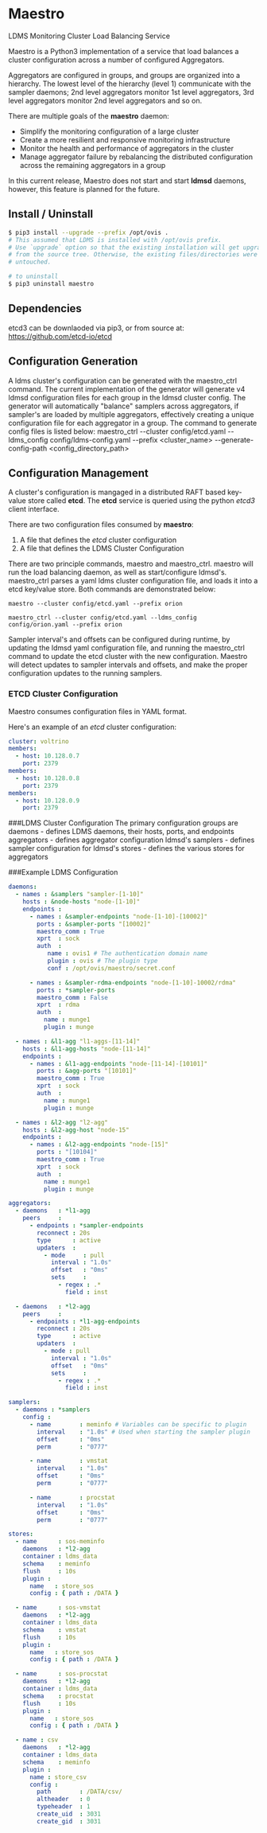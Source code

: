 # Maestro
LDMS Monitoring Cluster Load Balancing Service

Maestro is a Python3 implementation of a service that load balances
a cluster configuration across a number of configured Aggregators.

Aggregators are configured in groups, and groups are organized into a
hierarchy. The lowest level of the hierarchy (level 1) communicate
with the sampler daemons; 2nd level aggregators monitor 1st level
aggregators, 3rd level aggregators monitor 2nd level aggregators
and so on.

There are multiple goals of the __maestro__ daemon:
* Simplify the monitoring configuration of a large cluster
* Create a more resilient and responsive monitoring infrastructure
* Monitor the health and performance of aggregators in the cluster
* Manage aggregator failure by rebalancing the distributed
configuration across the remaining aggregators in a group

In this current release, Maestro does not start and start __ldmsd__
daemons, however, this feature is planned for the future.

## Install / Uninstall

```sh
$ pip3 install --upgrade --prefix /opt/ovis .
# This assumed that LDMS is installed with /opt/ovis prefix.
# Use `upgrade` option so that the existing installation will get upgrade
# from the source tree. Otherwise, the existing files/directories were left
# untouched.

# to uninstall
$ pip3 uninstall maestro
```

## Dependencies
etcd3 can be downlaoded via pip3, or from source at:
https://github.com/etcd-io/etcd

## Configuration Generation
A ldms cluster's configuration can be generated with the maestro_ctrl
command. The current implementation of the generator will generate
v4 ldmsd configuration files for each group in the ldmsd cluster config.
The generator will automatically "balance" samplers across aggregators,
if sampler's are loaded by multiple aggregators, effectively creating
a unique configuration file for each aggregator in a group.
 The command to generate config files is listed below:
	maestro_ctrl --cluster config/etcd.yaml --ldms_config config/ldms-config.yaml --prefix <cluster_name> --generate-config-path <config_directory_path>

## Configuration Management

A cluster's configuration is mangaged in a distributed RAFT based
key-value store called __etcd__. The __etcd__ service is queried using
the python _etcd3_ client interface.

There are two configuration files consumed by __maestro__:
1. A file that defines the _etcd_ cluster configuration
2. A file that defines the LDMS Cluster Configuration

There are two principle commands, maestro and maestro_ctrl. maestro will run the load balancing daemon, as well as start/configure ldmsd's. maestro_ctrl parses a yaml ldms cluster configuration file, and loads it into a etcd key/value store. Both commands are demonstrated below:

    maestro --cluster config/etcd.yaml --prefix orion

    maestro_ctrl --cluster config/etcd.yaml --ldms_config config/orion.yaml --prefix orion

Sampler interval's and offsets can be configured during runtime, by updating the ldmsd yaml
configuration file, and running the maestro_ctrl command to update the etcd cluster with the
new configuration. Maestro will detect updates to sampler intervals and offsets, and make
the proper configuration updates to the running samplers.

### ETCD Cluster Configuration

Maestro consumes configuration files in YAML format.

Here's an example of an _etcd_ cluster configuration:

```yaml
cluster: voltrino
members:
  - host: 10.128.0.7
    port: 2379
members:
  - host: 10.128.0.8
    port: 2379
members:
  - host: 10.128.0.9
    port: 2379
```

###LDMS Cluster Configuration
The primary configuration groups are
daemons
	- defines LDMS daemons, their hosts, ports, and endpoints
aggregators
	- defines aggregator configuration ldmsd's
samplers
	- defines sampler configuration for ldmsd's
stores
	- defines the various stores for aggregators

###Example LDMS Configuration
```yaml
daemons:
  - names : &samplers "sampler-[1-10]"
    hosts : &node-hosts "node-[1-10]"
    endpoints :
      - names : &sampler-endpoints "node-[1-10]-[10002]"
        ports : &sampler-ports "[10002]"
        maestro_comm : True
        xprt  : sock
        auth  :
           name : ovis1 # The authentication domain name
           plugin : ovis # The plugin type
           conf : /opt/ovis/maestro/secret.conf

      - names : &sampler-rdma-endpoints "node-[1-10]-10002/rdma"
        ports : *sampler-ports
        maestro_comm : False
        xprt  : rdma
        auth  :
          name : munge1
          plugin : munge

  - names : &l1-agg "l1-aggs-[11-14]"
    hosts : &l1-agg-hosts "node-[11-14]"
    endpoints :
      - names : &l1-agg-endpoints "node-[11-14]-[10101]"
        ports : &agg-ports "[10101]"
        maestro_comm : True
        xprt  : sock
        auth  :
          name : munge1
          plugin : munge

  - names : &l2-agg "l2-agg"
    hosts : &l2-agg-host "node-15"
    endpoints :
      - names : &l2-agg-endpoints "node-[15]"
        ports : "[10104]"
        maestro_comm : True
        xprt  : sock
        auth  :
          name : munge1
          plugin : munge

aggregators:
  - daemons   : *l1-agg
    peers     :
      - endpoints : *sampler-endpoints
        reconnect : 20s
        type      : active
        updaters  :
          - mode     : pull
            interval : "1.0s"
            offset   : "0ms"
            sets     :
              - regex : .*
                field : inst

  - daemons   : *l2-agg
    peers     :
      - endpoints : *l1-agg-endpoints
        reconnect : 20s
        type      : active
        updaters  :
          - mode : pull
            interval : "1.0s"
            offset   : "0ms"
            sets     :
              - regex : .*
                field : inst

samplers:
  - daemons : *samplers
    config :
      - name        : meminfo # Variables can be specific to plugin
        interval    : "1.0s" # Used when starting the sampler plugin
        offset      : "0ms"
        perm        : "0777"

      - name        : vmstat
        interval    : "1.0s"
        offset      : "0ms"
        perm        : "0777"

      - name        : procstat
        interval    : "1.0s"
        offset      : "0ms"
        perm        : "0777"

stores:
  - name      : sos-meminfo
    daemons   : *l2-agg
    container : ldms_data
    schema    : meminfo
    flush     : 10s
    plugin :
      name   : store_sos
      config : { path : /DATA }

  - name      : sos-vmstat
    daemons   : *l2-agg
    container : ldms_data
    schema    : vmstat
    flush     : 10s
    plugin :
      name   : store_sos
      config : { path : /DATA }

  - name      : sos-procstat
    daemons   : *l2-agg
    container : ldms_data
    schema    : procstat
    flush     : 10s
    plugin :
      name   : store_sos
      config : { path : /DATA }

  - name : csv
    daemons   : *l2-agg
    container : ldms_data
    schema    : meminfo
    plugin :
      name : store_csv
      config :
        path        : /DATA/csv/
        altheader   : 0
        typeheader  : 1
        create_uid  : 3031
        create_gid  : 3031
```

